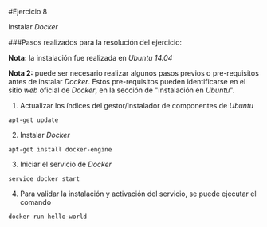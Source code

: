 #Ejercicio 8

Instalar _Docker_

###Pasos realizados para la resolución del ejercicio:

**Nota:** la instalación fue realizada en _Ubuntu 14.04_

**Nota 2:** puede ser necesario realizar algunos pasos previos o pre-requisitos antes de instalar _Docker_. Estos pre-requisitos pueden identificarse en el sitio _web_ oficial de _Docker_, en la sección de "Instalación en _Ubuntu_".

1. Actualizar los índices del gestor/instalador de componentes de _Ubuntu_

 `apt-get update`
 
2. Instalar _Docker_

 `apt-get install docker-engine`
 
3. Iniciar el servicio de _Docker_

 `service docker start`
 
4. Para validar la instalación y activación del servicio, se puede ejecutar el comando

 `docker run hello-world`